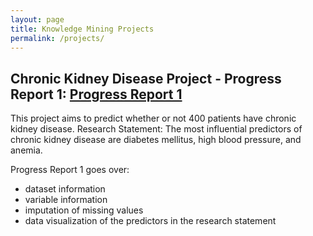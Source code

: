 ```yaml
---
layout: page
title: Knowledge Mining Projects
permalink: /projects/
---
```



## Chronic Kidney Disease Project - Progress Report 1: [Progress Report 1](ckd_project.html)
This project aims to predict whether or not 400 patients have chronic kidney disease.
Research Statement: The most influential predictors of chronic kidney disease are diabetes mellitus, high blood pressure, and anemia.

Progress Report 1 goes over:
- dataset information
- variable information
- imputation of missing values
- data visualization of the predictors in the research statement
